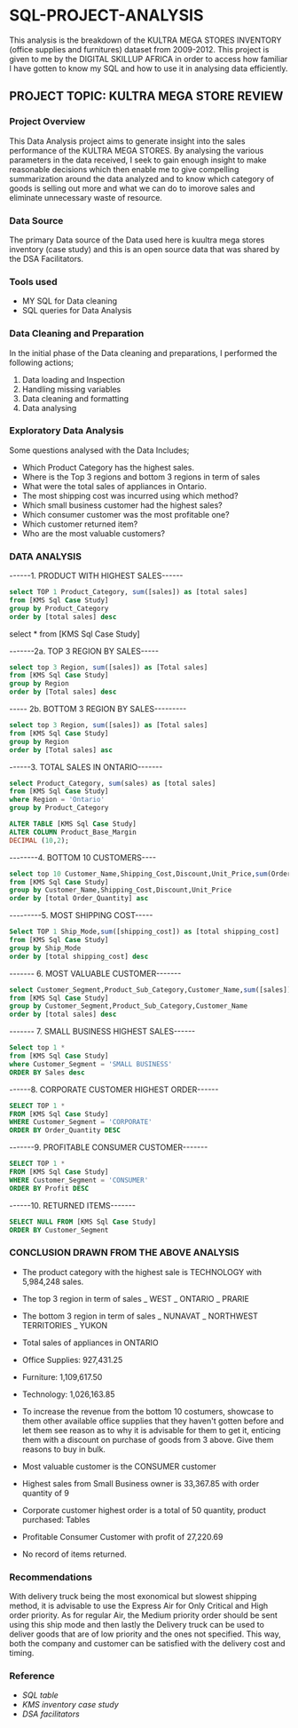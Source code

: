 # SQL-PROJECT-ANALYSIS
This analysis is the breakdown of the KULTRA MEGA STORES INVENTORY (office supplies and furnitures) dataset from 2009-2012.
This project is given to me by the DIGITAL SKILLUP AFRICA in order to access how familiar I have gotten to know my SQL and how to use it in analysing data efficiently.

## PROJECT TOPIC: KULTRA MEGA STORE REVIEW

### Project Overview
This Data Analysis project aims to generate insight into the sales performance of the KULTRA MEGA STORES. By analysing the various parameters in the data received, I seek to gain enough insight to make reasonable decisions which then enable me to give compelling summarization around the data analyzed and to know which category of goods is selling out more and what we can do to imorove sales and eliminate unnecessary waste of resource.

### Data Source
The primary Data source of the Data used here is kuultra mega stores inventory (case study) and this is an open source data that was shared by the DSA Facilitators.

### Tools used
- MY SQL for Data cleaning 
- SQL queries for Data Analysis

### Data Cleaning and Preparation
In the initial phase of the Data cleaning and preparations, I performed the following actions;
1. Data loading and Inspection
2. Handling missing variables
3. Data cleaning and formatting
4. Data analysing

### Exploratory Data Analysis
Some questions analysed with the Data Includes;
- Which Product Category has the highest sales.
- Where is the Top 3 regions and bottom 3 regions in term of sales
- What were the total sales of appliances in Ontario.
- The most shipping cost was incurred using which method?
- Which small business customer had the highest sales?
- Which consumer customer was the most profitable one?
- Which customer returned item?
- Who are the most valuable customers?
  
### DATA ANALYSIS
------1. PRODUCT WITH HIGHEST SALES------
``` SQL
select TOP 1 Product_Category, sum([sales]) as [total sales]
from [KMS Sql Case Study]
group by Product_Category
order by [total sales] desc

```

select * from [KMS Sql Case Study]

-------2a. TOP 3 REGION BY SALES-----
``` SQL
select top 3 Region, sum([sales]) as [Total sales]
from [KMS Sql Case Study]
group by Region
order by [Total sales] desc

``` 
----- 2b. BOTTOM 3 REGION BY SALES---------
``` SQL
select top 3 Region, sum([sales]) as [Total sales]
from [KMS Sql Case Study]
group by Region
order by [Total sales] asc

```

------3. TOTAL SALES IN ONTARIO-------
``` SQL
select Product_Category, sum(sales) as [total sales]
from [KMS Sql Case Study]
where Region = 'Ontario'
group by Product_Category

```
``` SQL
ALTER TABLE [KMS Sql Case Study]
ALTER COLUMN Product_Base_Margin
DECIMAL (10,2);

``` 

--------4. BOTTOM 10 CUSTOMERS----
``` SQL
select top 10 Customer_Name,Shipping_Cost,Discount,Unit_Price,sum(Order_Quantity) as [total Order_Quantity]
from [KMS Sql Case Study]
group by Customer_Name,Shipping_Cost,Discount,Unit_Price
order by [total Order_Quantity] asc

``` 

---------5. MOST SHIPPING COST-----
``` SQL
Select TOP 1 Ship_Mode,sum([shipping_cost]) as [total shipping_cost]
from [KMS Sql Case Study]
group by Ship_Mode
order by [total shipping_cost] desc

```

------- 6. MOST VALUABLE CUSTOMER-------
``` SQL
select Customer_Segment,Product_Sub_Category,Customer_Name,sum([sales]) as [total sales]
from [KMS Sql Case Study]
group by Customer_Segment,Product_Sub_Category,Customer_Name
order by [total sales] desc

``` 
------- 7. SMALL BUSINESS HIGHEST SALES------
``` SQL
Select top 1 *
from [KMS Sql Case Study]
where Customer_Segment = 'SMALL BUSINESS'
ORDER BY Sales desc

``` 
------8. CORPORATE CUSTOMER HIGHEST ORDER------
``` SQL
SELECT TOP 1 *
FROM [KMS Sql Case Study]
WHERE Customer_Segment = 'CORPORATE'
ORDER BY Order_Quantity DESC

``` 
-------9. PROFITABLE CONSUMER CUSTOMER-------
``` SQL
SELECT TOP 1 *
FROM [KMS Sql Case Study]
WHERE Customer_Segment = 'CONSUMER'
ORDER BY Profit DESC

``` 
------10. RETURNED ITEMS-------
``` SQL
SELECT NULL FROM [KMS Sql Case Study]
ORDER BY Customer_Segment

``` 
### CONCLUSION DRAWN FROM THE ABOVE ANALYSIS
- The product category with the highest sale is TECHNOLOGY with 5,984,248 sales.
- The top 3 region in term of sales
  _ WEST
  _ ONTARIO
  _ PRARIE
  
- The bottom 3 region in term of sales
_ NUNAVAT
_ NORTHWEST TERRITORIES
_ YUKON

- Total sales of appliances in ONTARIO
- Office Supplies: 927,431.25
- Furniture: 1,109,617.50
- Technology: 1,026,163.85

- To increase the revenue from the bottom 10 costumers, showcase to them other available office supplies that they haven't gotten before and let them see reason as to why it is advisable for them to get it, enticing them with a discount on purchase of goods from 3 above. Give them reasons to buy in bulk.

- Most valuable customer is the CONSUMER customer

- Highest sales from Small Business owner is 33,367.85 with order quantity of 9

- Corporate customer highest order is a total of 50 quantity, product purchased: Tables

- Profitable Consumer Customer with profit of 27,220.69

- No record of items returned.

### Recommendations 
With delivery truck being the most exonomical but slowest shipping method, it is advisable to use the Express Air for Only Critical and High order priority. As for regular Air, the Medium priority order should be sent using this ship mode and then lastly the Delivery truck can be used to deliver goods that are of low priority and the ones not specified.
This way, both the company and customer can be satisfied with the delivery cost and timing.

### Reference 
- *SQL table*
- *KMS inventory case study*
- *DSA facilitators*
